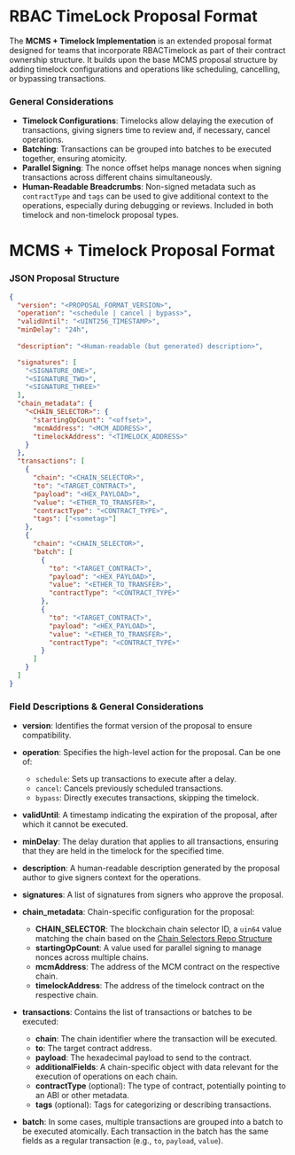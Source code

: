 # RBAC TimeLock Proposal Format

The **MCMS + Timelock Implementation** is an extended proposal format designed for teams that incorporate 
RBACTimelock as part of their contract ownership structure. It builds upon the base MCMS proposal structure by adding 
timelock configurations and operations like scheduling, cancelling, or bypassing transactions.
### General Considerations

- **Timelock Configurations**: Timelocks allow delaying the execution of transactions, giving signers time to review and, if necessary, cancel operations.
- **Batching**: Transactions can be grouped into batches to be executed together, ensuring atomicity.
- **Parallel Signing**: The nonce offset helps manage nonces when signing transactions across different chains simultaneously.
- **Human-Readable Breadcrumbs**: Non-signed metadata such as `contractType` and `tags` can be used to give additional context to the operations, especially during debugging or reviews. Included in both timelock and non-timelock proposal types.

# MCMS + Timelock Proposal Format

<!-- panels:start -->

<!-- div:left-panel -->
### JSON Proposal Structure

```json
{
  "version": "<PROPOSAL_FORMAT_VERSION>",
  "operation": "<schedule | cancel | bypass>",
  "validUntil": "<UINT256_TIMESTAMP>",
  "minDelay": "24h",
  
  "description": "<Human-readable (but generated) description>",

  "signatures": [
    "<SIGNATURE_ONE>",
    "<SIGNATURE_TWO>",
    "<SIGNATURE_THREE>"
  ],
  "chain_metadata": {
    "<CHAIN_SELECTOR>": {
      "startingOpCount": "<offset>",
      "mcmAddress": "<MCM_ADDRESS>",
      "timelockAddress": "<TIMELOCK_ADDRESS>"
    }
  },
  "transactions": [
    {
      "chain": "<CHAIN_SELECTOR>",
      "to": "<TARGET_CONTRACT>",
      "payload": "<HEX_PAYLOAD>",
      "value": "<ETHER_TO_TRANSFER>",
      "contractType": "<CONTRACT_TYPE>",
      "tags": ["<sometag>"]
    },
    {
      "chain": "<CHAIN_SELECTOR>",
      "batch": [
        {
          "to": "<TARGET_CONTRACT>",
          "payload": "<HEX_PAYLOAD>",
          "value": "<ETHER_TO_TRANSFER>",
          "contractType": "<CONTRACT_TYPE>"
        },
        {
          "to": "<TARGET_CONTRACT>",
          "payload": "<HEX_PAYLOAD>",
          "value": "<ETHER_TO_TRANSFER>",
          "contractType": "<CONTRACT_TYPE>"
        }
      ]
    }
  ]
}
```

<!-- div:right-panel -->
### Field Descriptions & General Considerations

- **version**: Identifies the format version of the proposal to ensure compatibility.

- **operation**: Specifies the high-level action for the proposal. Can be one of:
  - `schedule`: Sets up transactions to execute after a delay.
  - `cancel`: Cancels previously scheduled transactions.
  - `bypass`: Directly executes transactions, skipping the timelock.

- **validUntil**: A timestamp indicating the expiration of the proposal, after which it cannot be executed.

- **minDelay**: The delay duration that applies to all transactions, ensuring that they are held in the timelock for the specified time.

- **description**: A human-readable description generated by the proposal author to give signers context for the operations.

- **signatures**: A list of signatures from signers who approve the proposal.

- **chain_metadata**: Chain-specific configuration for the proposal:
  - **CHAIN_SELECTOR**: The blockchain chain selector ID, a `uin64` value matching the chain based on the [Chain Selectors Repo Structure](https://github.com/smartcontractkit/chain-selectors)
  - **startingOpCount**: A value used for parallel signing to manage nonces across multiple chains.
  - **mcmAddress**: The address of the MCM contract on the respective chain.
  - **timelockAddress**: The address of the timelock contract on the respective chain.

- **transactions**: Contains the list of transactions or batches to be executed:
  - **chain**: The chain identifier where the transaction will be executed.
  - **to**: The target contract address.
  - **payload**: The hexadecimal payload to send to the contract.
  - **additionalFields**: A chain-specific object with data relevant for the execution of operations on each chain.
  - **contractType** (optional): The type of contract, potentially pointing to an ABI or other metadata.
  - **tags** (optional): Tags for categorizing or describing transactions.

- **batch**: In some cases, multiple transactions are grouped into a batch to be executed atomically. Each transaction in the batch has the same fields as a regular transaction (e.g., `to`, `payload`, `value`).


<!-- panels:end -->